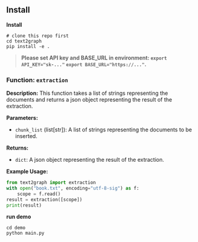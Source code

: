 ## Install

**Install**

```shell
# clone this repo first
cd text2graph
pip install -e .
```



> **Please set API key and BASE_URL in environment: `export API_KEY="sk-..."` `export BASE_URL="https://..."`.**


### Function: `extraction`

**Description:**
This function takes a list of strings representing the documents and returns a json object representing the result of the extraction.

**Parameters:**
- `chunk_list` (list[str]): A list of strings representing the documents to be inserted.

**Returns:**
- `dict`: A json object representing the result of the extraction.

**Example Usage:**
```python
from text2graph import extraction
with open("book.txt", encoding="utf-8-sig") as f:
    scope = f.read()
result = extraction([scope])
print(result)

```
**run demo**
```shell
cd demo
python main.py
```